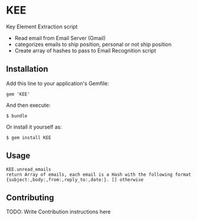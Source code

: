 # KEE

Key Element Extraction script
- Read email from Email Server (Gmail)
- categorizes emails to ship position, personal or not ship position
- Create array of hashes to pass to Email Recognition script

## Installation

Add this line to your application's Gemfile:

    gem 'KEE'

And then execute:

    $ bundle

Or install it yourself as:

    $ gem install KEE

## Usage

    KEE.unread_emails
    return Array of emails, each email is a Hash with the following format {subject:,body:,from:,reply_to:,date:}. [] otherwise

## Contributing

TODO: Write Contribution instructions here
